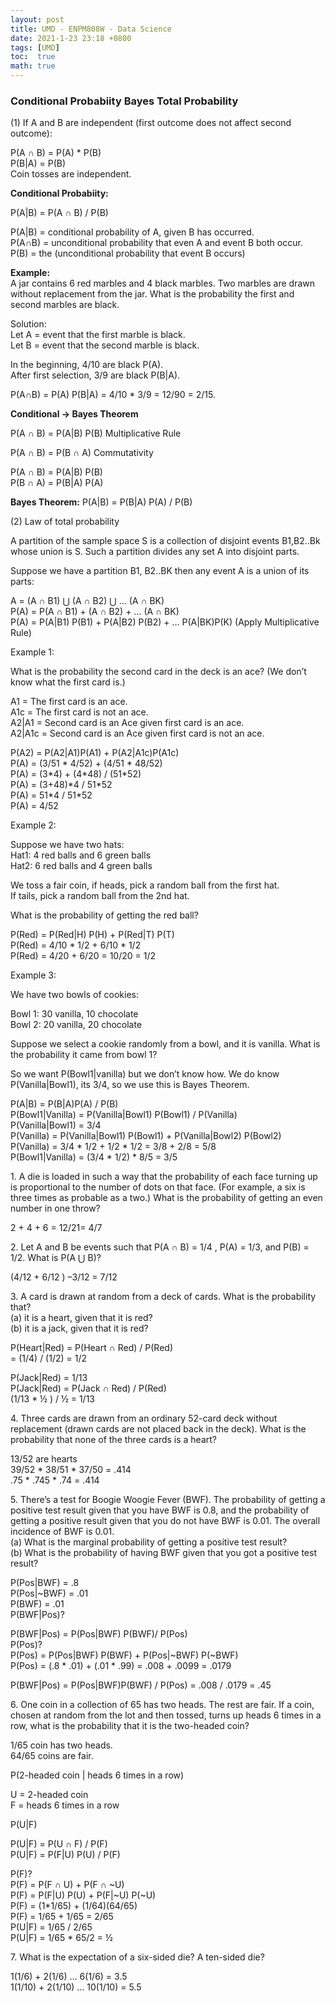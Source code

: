 ```yaml
---
layout: post
title: UMD - ENPM808W - Data Science
date: 2021-1-23 23:18 +0800
tags: [UMD]
toc:  true
math: true
---
```


<!-- Global site tag (gtag.js) - Google Analytics -->
  <script async src="https://www.googletagmanager.com/gtag/js?id=G-TG0XJZG53F"></script>
  <script>
    window.dataLayer = window.dataLayer \|\| [];
    function gtag(){dataLayer.push(arguments);}
    gtag('js', new Date());

    gtag('config', 'G-TG0XJZG53F');
  </script>

  <style TYPE="text/css">code.has-jax {font: inherit; font-size: 100%; background: inherit; border: inherit;}</style><script type="text/x-mathjax-config">
  MathJax.Hub.Config({
      tex2jax: {
          inlineMath: [['$','$'], ['\\(','\\)']],
          displayMath: [ ['$$','$$'], ["\\[","\\]"] ],
          skipTags: ['script', 'noscript', 'style', 'textarea', 'pre'] // removed 'code' entry
      }});
  MathJax.Hub.Queue(function() {
      var all = MathJax.Hub.getAllJax(), i;
      for(i = 0; i < all.length; i += 1) {
          all[i].SourceElement().parentNode.className += ' has-jax';
      }});
  </script><script type="text/javascript" src="https://cdnjs.cloudflare.com/ajax/libs/mathjax/2.7.4/MathJax.js?config=TeX-AMS_HTML-full"></script>  


### Conditional Probabiity Bayes Total Probability

(1) If A and B are independent (first outcome does not affect second outcome):

P(A ∩ B) = P(A) * P(B)<br/>
P(B\|A) = P(B)<br/>
Coin tosses are independent.

**Conditional Probabiity:**

P(A\|B) = P(A ∩ B) / P(B)

P(A\|B) = conditional probability of A, given B has occurred.<br/>
P(A∩B) = unconditional probability that even A and event B both occur.<br/>
P(B) = the (unconditional probability that event B occurs)

**Example:**<br/>
A jar contains 6 red marbles and 4 black marbles. Two marbles are drawn without replacement from the jar. What is the probability the first and second marbles are black.

Solution: <br/>
Let A = event that the first marble is black. <br/>
Let B = event that the second marble is black.<br/>

In the beginning, 4/10 are black P(A).<br/>
After first selection, 3/9 are black P(B\|A).<br/>

P(A∩B) = P(A) P(B\|A) = 4/10 * 3/9 = 12/90 = 2/15.

**Conditional -> Bayes Theorem**

P(A ∩ B) = P(A\|B) P(B) Multiplicative Rule<br/>

P(A ∩ B) = P(B ∩ A) Commutativity<br/>

P(A ∩ B) = P(A\|B) P(B)<br/>
P(B ∩ A) = P(B\|A) P(A)<br/>

**Bayes Theorem:**
P(A\|B) = P(B\|A) P(A) / P(B)


(2) Law of total probability<br/>

A partition of the sample space S is a collection of disjoint events B1,B2..Bk whose union is S. Such a partition divides any set A into disjoint parts.

Suppose we have a partition B1, B2..BK then any event A is a union of its parts:

A = (A ∩ B1) ⋃  (A ∩ B2) ⋃  … (A ∩ BK)<br/>
P(A) = P(A ∩ B1) + (A ∩ B2) + … (A ∩ BK)<br/>
P(A) = P(A\|B1) P(B1) + P(A\|B2) P(B2) + … P(A\|BK)P(K) (Apply Multiplicative Rule)

Example 1:

What is the probability the second card in the deck is an ace? (We don’t know what the first card is.)

A1 = The first card is an ace.<br/>
A1c = The first card is not an ace.<br/>
A2\|A1 = Second card is an Ace given first card is an ace.<br/>
A2\|A1c = Second card is an Ace given first card is not an ace.<br/>

P(A2) = P(A2\|A1)P(A1) + P(A2\|A1c)P(A1c)<br/>
P(A) = (3/51 * 4/52)  +  (4/51 * 48/52)<br/>
P(A) = (3\*4) + (4\*48) / (51\*52)<br/>
P(A) = (3+48)*4 / 51\*52<br/>
P(A) = 51\*4 / 51\*52<br/>
P(A) = 4/52<br/>

Example 2:

Suppose we have two hats: <br/>
Hat1: 4 red balls and 6 green balls<br/>
Hat2: 6 red balls and 4 green balls<br/>

We toss a fair coin, if heads, pick a random ball from the first hat.<br/>
If tails, pick a random ball from the 2nd hat.

What is the probability of getting the red ball?


P(Red) = P(Red\|H) P(H) + P(Red\|T) P(T)<br/>
P(Red) = 4/10 * 1/2 + 6/10 * 1/2<br/>
P(Red) = 4/20 + 6/20 = 10/20 = 1/2<br/>

Example 3:

We have two bowls of cookies:

Bowl 1: 30 vanilla, 10 chocolate<br/>
Bowl 2: 20 vanilla, 20 chocolate<br/>

Suppose we select a cookie randomly from a bowl, and it is vanilla. What is the probability it came from bowl 1?


So we want P(Bowl1\|vanilla) but we don’t know how. We do know P(Vanilla\|Bowl1), its 3/4, so we use this is Bayes Theorem.

P(A\|B) = P(B\|A)P(A) / P(B)<br/>
P(Bowl1\|Vanilla) = P(Vanilla\|Bowl1) P(Bowl1) / P(Vanilla)<br/>
P(Vanilla\|Bowl1) = 3/4<br/>
P(Vanilla) = P(Vanilla\|Bowl1) P(Bowl1) + P(Vanilla\|Bowl2) P(Bowl2)<br/>
P(Vanilla) = 3/4 * 1/2   + 1/2 * 1/2 = 3/8 + 2/8 = 5/8<br/>
P(Bowl1\|Vanilla) = (3/4 * 1/2) * 8/5 = 3/5<br/>


1\. A die is loaded in such a way that the probability of each face turning up is proportional to the number of dots on that face. (For example, a six is three times as probable as a two.) What is the probability of getting an even number in one throw?

2 +  4  + 6 = 12/21= 4/7

2\. Let A and B be events such that P(A ∩ B) = 1/4 , P(A) = 1/3, and P(B) = 1/2. What is P(A ⋃ B)?

(4/12 + 6/12 ) –3/12  = 7/12

3\. A card is drawn at random from a deck of cards. What is the probability that? <br/>
(a) it is a heart, given that it is red?<br/>
(b) it is a jack, given that it is red?<br/>

P(Heart\|Red) = P(Heart ∩ Red) / P(Red)<br/>
= (1/4) / (1/2) = 1/2<br/>

P(Jack\|Red) = 1/13<br/>
P(Jack\|Red) = P(Jack ∩ Red) / P(Red)<br/>
(1/13 * ½ ) / ½ = 1/13<br/>

4\. Three cards are drawn from an ordinary 52-card deck without replacement (drawn cards are not placed back in the deck). What is the probability that none of the three cards is a heart?<br/>

13/52 are hearts<br/>
39/52 * 38/51 * 37/50 = .414<br/>
.75 * .745 * .74 = .414<br/>

5\. There’s a test for Boogie Woogie Fever (BWF). The probability of getting a positive test result given that you have BWF is 0.8, and the probability of getting a positive result given that you do not have BWF is 0.01. The overall incidence of BWF is 0.01. <br/>
(a) What is the marginal probability of getting a positive test result?<br/>
(b) What is the probability of having BWF given that you got a positive test result?<br/>

P(Pos\|BWF) = .8<br/>
P(Pos|~BWF) = .01<br/>
P(BWF) = .01<br/>
P(BWF\|Pos)?<br/>

P(BWF\|Pos) = P(Pos\|BWF) P(BWF)/ P(Pos)<br/>
P(Pos)?<br/>
P(Pos) = P(Pos\|BWF) P(BWF) + P(Pos|~BWF) P(~BWF)<br/>
P(Pos) = (.8 * .01)   + (.01 * .99) = .008 + .0099 = .0179<br/>

P(BWF\|Pos) = P(Pos\|BWF)P(BWF) / P(Pos) = .008 / .0179 = .45<br/>


6\. One coin in a collection of 65 has two heads. The rest are fair. If a coin, chosen at random from the lot and then tossed, turns up heads 6 times in a row, what is the probability that it is the two-headed coin?

1/65 coin has two heads.<br/>
64/65 coins are fair.<br/>

P(2-headed coin \| heads 6 times in a row)<br/>  

U = 2-headed coin<br/>
F = heads 6 times in a row<br/>

P(U\|F)<br/>   

P(U\|F) = P(U ∩ F) / P(F)<br/>
P(U\|F) = P(F\|U) P(U) / P(F)<br/>

P(F)?<br/>
P(F) = P(F ∩ U) + P(F ∩ ~U)<br/>
P(F) = P(F\|U) P(U) + P(F|~U) P(~U)<br/>
P(F) = (1*1/65) + (1/64)(64/65)<br/>
P(F) = 1/65 + 1/65 = 2/65<br/>
P(U\|F) = 1/65 / 2/65<br/>
P(U\|F) = 1/65 * 65/2 = ½<br/>

7\. What is the expectation of a six-sided die? A ten-sided die?

1(1/6) + 2(1/6) … 6(1/6) = 3.5<br/>
1(1/10) + 2(1/10) … 10(1/10) = 5.5<br/>
